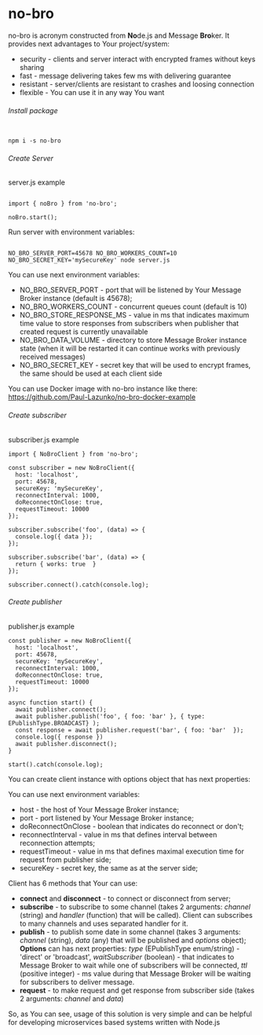 # no-bro

no-bro is acronym constructed from **No**de.js and Message **Bro**ker.
It provides next advantages to Your project/system:
- security - clients and server interact with encrypted frames without keys sharing
- fast - message delivering takes few ms with delivering guarantee
- resistant - server/clients are resistant to crashes and loosing connection
- flexible - You can use it in any way You want

###### Install package

```shell script

npm i -s no-bro

```

###### Create Server

server.js example
```ecmascript 6

import { noBro } from 'no-bro';

noBro.start();

```
Run server with environment variables:

```shell script

NO_BRO_SERVER_PORT=45678 NO_BRO_WORKERS_COUNT=10 NO_BRO_SECRET_KEY='mySecureKey' node server.js

```

You can use next environment variables:
- NO_BRO_SERVER_PORT - port that will be listened by Your Message Broker instance (default is 45678);
- NO_BRO_WORKERS_COUNT - concurrent queues count (default is 10)
- NO_BRO_STORE_RESPONSE_MS - value in ms that indicates maximum time value to store responses from subscribers when publisher that created request is currently unavailable
- NO_BRO_DATA_VOLUME - directory to store Message Broker instance state (when it will be restarted it can continue works with previously received messages)
- NO_BRO_SECRET_KEY - secret key that will be used to encrypt frames, the same should be used at each client side

You can use Docker image with no-bro instance like there:
https://github.com/Paul-Lazunko/no-bro-docker-example

###### Create subscriber

subscriber.js example

```ecmascript 6
import { NoBroClient } from 'no-bro';

const subscriber = new NoBroClient({
  host: 'localhost',
  port: 45678,
  secureKey: 'mySecureKey',
  reconnectInterval: 1000,
  doReconnectOnClose: true,
  requestTimeout: 10000
});

subscriber.subscribe('foo', (data) => {
  console.log({ data });
});

subscriber.subscribe('bar', (data) => {
  return { works: true  }
});

subscriber.connect().catch(console.log);
```

###### Create publisher

publisher.js example

```ecmascript 6
const publisher = new NoBroClient({
  host: 'localhost',
  port: 45678,
  secureKey: 'mySecureKey',
  reconnectInterval: 1000,
  doReconnectOnClose: true,
  requestTimeout: 10000
});

async function start() {
  await publisher.connect();
  await publisher.publish('foo', { foo: 'bar' }, { type: EPublishType.BROADCAST} );
  const response = await publisher.request('bar', { foo: 'bar'  });
  console.log({ response })
  await publisher.disconnect();
}

start().catch(console.log);

```
You can create client instance with options object that has next properties:

You can use next environment variables:
- host - the host of Your Message Broker instance;
- port - port listened by Your Message Broker instance;
- doReconnectOnClose - boolean that indicates do reconnect or don't;
- reconnectInterval - value in ms that defines interval between reconnection attempts;
- requestTimeout -  value in ms that defines maximal execution time for request from publisher side;
- secureKey - secret key, the same as at the server side;

Client has 6 methods that Your can use:

- **connect** and **disconnect** - to connect or disconnect from server;
- **subscribe** - to subscribe to some channel (takes 2 arguments: _channel_ (string) and _handler_ (function) that will be called).
Client can subscribes  to many channels and uses separated handler for it.
- **publish** - to publish some date in some channel (takes 3 arguments: _channel_ (string), _data_ (any) that will be published and _options_ object);
**Options** can has next properties: _type_ (EPublishType enum/string) - 'direct' or 'broadcast', _waitSubscriber_ (boolean) - that indicates to Message Broker to wait while one of subscribers will be connected, _ttl_ (positive integer) - ms value during that Message Broker will be waiting for subscribers to deliver message.
- **request** - to make request and get response from subscriber side (takes 2 arguments: _channel_ and _data_) 

So, as You can see, usage of this solution is very simple and can be helpful for developing microservices based systems written with Node.js
